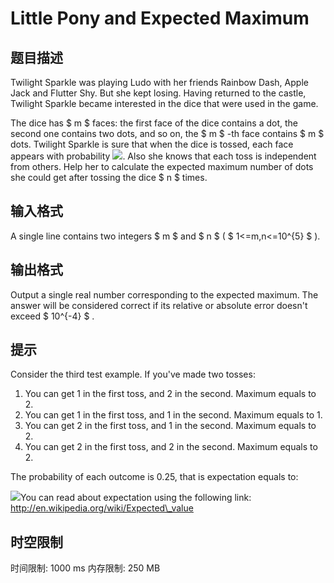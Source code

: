 # Little Pony and Expected Maximum

## 题目描述

Twilight Sparkle was playing Ludo with her friends Rainbow Dash, Apple Jack and Flutter Shy. But she kept losing. Having returned to the castle, Twilight Sparkle became interested in the dice that were used in the game.

The dice has $ m $ faces: the first face of the dice contains a dot, the second one contains two dots, and so on, the $ m $ -th face contains $ m $ dots. Twilight Sparkle is sure that when the dice is tossed, each face appears with probability ![](https://cdn.luogu.com.cn/upload/vjudge_pic/CF453A/b5732959c34191186d5d84c95f93d0143eb6fff6.png). Also she knows that each toss is independent from others. Help her to calculate the expected maximum number of dots she could get after tossing the dice $ n $ times.

## 输入格式

A single line contains two integers $ m $ and $ n $ ( $ 1<=m,n<=10^{5} $ ).

## 输出格式

Output a single real number corresponding to the expected maximum. The answer will be considered correct if its relative or absolute error doesn't exceed $ 10^{-4} $ .

## 提示

Consider the third test example. If you've made two tosses:

1. You can get 1 in the first toss, and 2 in the second. Maximum equals to 2.
2. You can get 1 in the first toss, and 1 in the second. Maximum equals to 1.
3. You can get 2 in the first toss, and 1 in the second. Maximum equals to 2.
4. You can get 2 in the first toss, and 2 in the second. Maximum equals to 2.

The probability of each outcome is 0.25, that is expectation equals to:

![](https://cdn.luogu.com.cn/upload/vjudge_pic/CF453A/a611917193fd806daca7707d914db660d20dd0a4.png)You can read about expectation using the following link: http://en.wikipedia.org/wiki/Expected\_value

## 时空限制

时间限制: 1000 ms
内存限制: 250 MB

